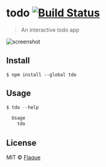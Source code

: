 # todo [![Build Status](https://travis-ci.org/Flaque/todo.svg?branch=master)](https://travis-ci.org/Flaque/todo)

> An interactive todo app

![screenshot](https://i.imgur.com/2WXFrpJ.png) 

## Install

```
$ npm install --global tdo
```

## Usage

```js
$ tdo --help

  Usage
    tdo
```

## License

MIT © [Flaque](http://flaque.net)
